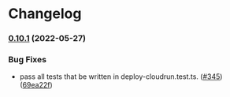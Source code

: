 # Changelog

### [0.10.1](https://www.github.com/google-github-actions/deploy-cloudrun/compare/v0.10.0...v0.10.1) (2022-05-27)


### Bug Fixes

* pass all tests that be written in deploy-cloudrun.test.ts. ([#345](https://www.github.com/google-github-actions/deploy-cloudrun/issues/345)) ([69ea22f](https://www.github.com/google-github-actions/deploy-cloudrun/commit/69ea22f4f43d17c7859620af20c865a5d03ded1e))
